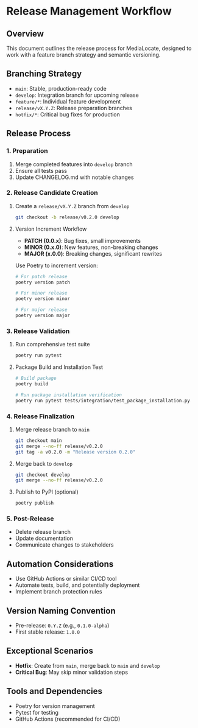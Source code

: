 # Release Management Workflow

## Overview
This document outlines the release process for MediaLocate, designed to work with a feature branch strategy and semantic versioning.

## Branching Strategy
- `main`: Stable, production-ready code
- `develop`: Integration branch for upcoming release
- `feature/*`: Individual feature development
- `release/vX.Y.Z`: Release preparation branches
- `hotfix/*`: Critical bug fixes for production

## Release Process

### 1. Preparation
1. Merge completed features into `develop` branch
2. Ensure all tests pass
3. Update CHANGELOG.md with notable changes

### 2. Release Candidate Creation
1. Create a `release/vX.Y.Z` branch from `develop`
   ```bash
   git checkout -b release/v0.2.0 develop
   ```

2. Version Increment Workflow
   - **PATCH (0.0.x)**: Bug fixes, small improvements
   - **MINOR (0.x.0)**: New features, non-breaking changes
   - **MAJOR (x.0.0)**: Breaking changes, significant rewrites

   Use Poetry to increment version:
   ```bash
   # For patch release
   poetry version patch

   # For minor release
   poetry version minor

   # For major release
   poetry version major
   ```

### 3. Release Validation
1. Run comprehensive test suite
   ```bash
   poetry run pytest
   ```

2. Package Build and Installation Test
   ```bash
   # Build package
   poetry build

   # Run package installation verification
   poetry run pytest tests/integration/test_package_installation.py
   ```

### 4. Release Finalization
1. Merge release branch to `main`
   ```bash
   git checkout main
   git merge --no-ff release/v0.2.0
   git tag -a v0.2.0 -m "Release version 0.2.0"
   ```

2. Merge back to `develop`
   ```bash
   git checkout develop
   git merge --no-ff release/v0.2.0
   ```

3. Publish to PyPI (optional)
   ```bash
   poetry publish
   ```

### 5. Post-Release
- Delete release branch
- Update documentation
- Communicate changes to stakeholders

## Automation Considerations
- Use GitHub Actions or similar CI/CD tool
- Automate tests, build, and potentially deployment
- Implement branch protection rules

## Version Naming Convention
- Pre-release: `0.Y.Z` (e.g., `0.1.0-alpha`)
- First stable release: `1.0.0`

## Exceptional Scenarios
- **Hotfix**: Create from `main`, merge back to `main` and `develop`
- **Critical Bug**: May skip minor validation steps

## Tools and Dependencies
- Poetry for version management
- Pytest for testing
- GitHub Actions (recommended for CI/CD)
